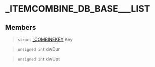 # _ITEMCOMBINE_DB_BASE___LIST
 
## Members
 
> `struct` [_COMBINEKEY](lua/classes/_COMBINEKEY.md) Key
 
> `unsigned int` dwDur
 
> `unsigned int` dwUpt
 
